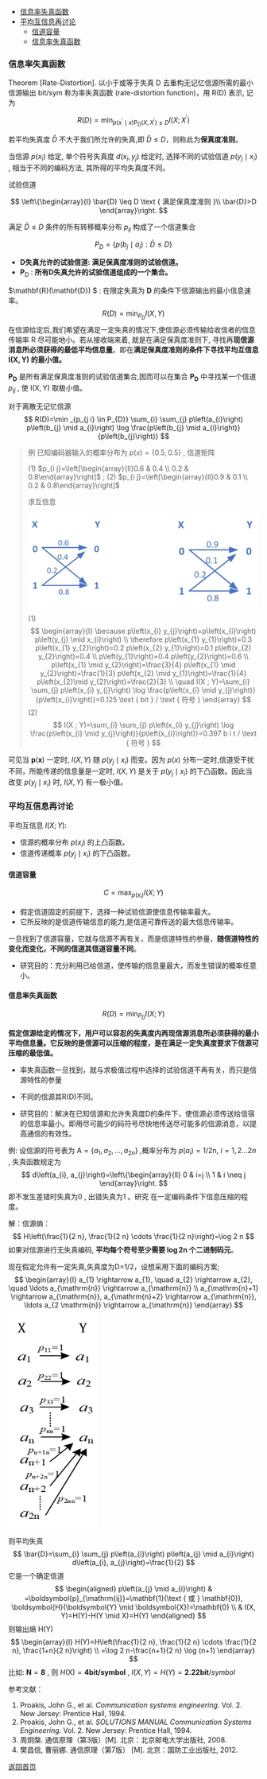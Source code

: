 - [信息率失真函数](#信息率失真函数)
- [平均互信息再讨论](#平均互信息再讨论)
  - [信道容量](#信道容量)
  - [信息率失真函数](#信息率失真函数-1)


### 信息率失真函数

Theorem [Rate-Distortion]. 以小于或等于失真  D  去重构无记忆信源所需的最小信源输出 bit/sym 称为率失真函数 (rate-distortion function)，用  R(D)  表示, 记为


$$
R(D)=\min _{p\left(x^{\prime} \mid x\right) \mathrm{P}_{\mathrm{D}}\left(X, X^{\prime}\right) \leq D} I\left(X ; X^{\prime}\right)
$$


若平均失真度  $\bar{D}$  不大于我们所允许的失真,即 $\bar{D} \leq D$，则称此为**保真度准则**。

当信源  $p\left(x_{i}\right)$  给定, 单个符号失真度  $d\left(x_{i},y_{j}\right)$  给定时, 选择不同的试验信道  $p\left(y_{j} \mid x_{i}\right)$ , 相当于不同的编码方法, 其所得的平均失真度不同。

试验信道


$$
\left\{\begin{array}{l}
\bar{D} \leq D  \text { 满足保真度准则 }\\
\bar{D}>D
\end{array}\right.
$$


满足  $\bar{D} \leq D$  条件的所有转移概率分布  $p_{i j}$  构成了一个信道集合


$$
P_{D}=\left\{p\left(b_{j} \mid a_{i}\right): \bar{D} \leq D\right\}
$$

+ **D失真允许的试验信道: 满足保真度准则的试验信道。**
+ $\mathbf{P}_{\mathrm{D}}$  : **所有D失真允许的试验信道组成的一个集合。**

$\mathbf{R}(\mathbf{D}) $ : 在限定失真为  $\mathbf{D}$  的条件下信源输出的最小信息速率。
$$
R(D)=\min _{P_{D}} I(X, Y)
$$
在信源给定后,我们希望在满足一定失真的情况下,使信源必须传输给收信者的信息传输率  R  尽可能地小。若从接收端来着, 就是在满足保真度准则下, 寻找再**现信源消息所必须获得的最低平均信息量**。即在**满足保真度准则的条件下寻找平均互信息  $\mathrm{I}(\mathrm{X}, \mathrm{Y})$  的最小值。**

 $\mathbf{P}_{\mathbf{D}}$  是所有满足保真度准则的试验信道集合,因而可以在集合 $\mathbf{P}_{\mathbf{D}}$ 中寻找某一个信道 $p_{ij}$ , 使 $\mathrm{I}(\mathrm{X}, \mathrm{Y})$ 取极小值。

对于离散无记忆信源
$$
R(D)=\min _{p_{j i} \in P_{D}} \sum_{i} \sum_{j} p\left(a_{i}\right) p\left(b_{j} \mid a_{i}\right) \log \frac{p\left(b_{j} \mid a_{i}\right)}{p\left(b_{j}\right)}
$$

> 例 已知编码器输入的概率分布为  $p(x)=\{0.5,0.5\}$ , 信道矩阵
>
> (1)  $p_{i j}=\left[\begin{array}{ll}0.6 & 0.4 \\ 0.2 & 0.8\end{array}\right]$  ;  (2)  $p_{i j}=\left[\begin{array}{ll}0.9 & 0.1 \\ 0.2 & 0.8\end{array}\right]$ 
>
> 求互信息
>
> ![](https://raw.githubusercontent.com/timerring/picgo/master/picbed/image-20230207134043576.png)
>
> (1) 
> $$
> \begin{array}{l}
> \because p\left(x_{i} y_{j}\right)=p\left(x_{i}\right) p\left(y_{j} \mid x_{i}\right) \\
> \therefore p\left(x_{1} y_{1}\right)=0.3 p\left(x_{1} y_{2}\right)=0.2 p\left(x_{2} y_{1}\right)=0.1 p\left(x_{2} y_{2}\right)=0.4 \\
> p\left(y_{1}\right)=0.4 p\left(y_{2}\right)=0.6 \\
> p\left(x_{1} \mid y_{2}\right)=\frac{3}{4} p\left(x_{1} \mid y_{2}\right)=\frac{1}{3} p\left(x_{2} \mid y_{1}\right)=\frac{1}{4} p\left(x_{2}\mid y_{2}\right)=\frac{2}{3} \\
> \quad I(X ; Y)=\sum_{i} \sum_{j} p\left(x_{i} y_{j}\right) \log \frac{p\left(x_{i} \mid y_{j}\right)}{p\left(x_{i}\right)}=0.125 \text { bit } / \text { 符号 }
> \end{array}
> $$
> (2)
> $$
> I(X ; Y)=\sum_{i} \sum_{j} p\left(x_{i} y_{j}\right) \log \frac{p\left(x_{i} \mid y_{j}\right)}{p\left(x_{i}\right)}=0.397 b i t / \text { 符号 }
> $$

可见当  $\boldsymbol{p}(\boldsymbol{x})$  一定时,  $I(X, Y)$  随  $p\left(y_{j} \mid x_{i}\right)$  而变。因为  $p(x)$  分布一定时,信道受干扰不同，所能传递的信息量是一定时,  $I(X, Y)$  是关于  $p\left(y_{j} \mid x_{i}\right)$  的下凸函数。因此当改变  $p\left(y_{j} \mid x_{i}\right)$  时,  $I(X, Y)$  有一极小值。

### 平均互信息再讨论

平均互信息  $I(X ; Y)$: 

+ 信源的概率分布  $p\left(x_{i}\right)$  的上凸函数。
+ 信道传递概率  $p\left(y_{j} \mid x_{i}\right)$  的下凸函数。
  

#### 信道容量

$$
C=\max _{p\left(x_{i}\right)} I(X ; Y)
$$

+ 假定信道固定的前提下，选择一种试验信源使信息传输率最大。
+ 它所反映的是信道传输信息的能力,是信道可靠传送的最大信息传输率。

一旦找到了信道容量，它就与信源不再有关，而是信道特性的参量，**随信道特性的变化而变化，不同的信道其信道容量不同**。

+ 研究目的：充分利用已给信道，使传输的信息量最大，而发生错误的概率任意小。

#### 信息率失真函数

$$
R(D)=\min _{P_{D}} I(X ; Y)
$$

**假定信源给定的情况下，用户可以容忍的失真度内再现信源消息所必须获得的最小平均信息量。它反映的是信源可以压缩的程度，是在满足一定失真度要求下信源可压缩的最低值。**

+ 率失真函数一旦找到，就与求极值过程中选择的试验信道不再有关，而只是信源特性的参量
+ 不同的信源其R(D)不同。

+ 研究目的：解决在已知信源和允许失真度D的条件下，使信源必须传送给信宿的信息率最小。即用尽可能少的码符号尽快地传送尽可能多的信源消息，以提高通信的有效性。



例: 设信源的符号表为  $\mathrm{A}=\left\{a_{1}, a_{2}, \ldots, a_{2 n}\right\}$ ,概率分布为  $p\left(a_{\mathrm{i}}\right)=1 / 2 \mathrm{n}$, $i=1,2 \ldots 2 n$ , 失真函数规定为
$$
d\left(a_{i}, a_{j}\right)=\left\{\begin{array}{ll}
0 & i=j \\
1 & i \neq j
\end{array}\right.
$$
即不发生差错时失真为0 , 出错失真为1 。研究 在一定编码条件下信息压缩的程度。

解：信源熵：
$$
H\left(\frac{1}{2 n}, \frac{1}{2 n} \cdots \frac{1}{2 n}\right)=\log 2 n
$$
如果对信源进行无失真编码, **平均每个符号至少需要  $\log 2 \mathrm{n}$  个二进制码元**。

现在假定允许有一定失真,失真度为D=1/2，设想采用下面的编码方案;
$$
\begin{array}{l}
a_{1} \rightarrow a_{1}, \quad a_{2} \rightarrow a_{2}, \quad \ldots a_{\mathrm{n}} \rightarrow a_{\mathrm{n}} \\
a_{\mathrm{n}+1} \rightarrow a_{\mathrm{n}}, a_{\mathrm{n}+2} \rightarrow a_{\mathrm{n}}, \ldots a_{2 \mathrm{n}} \rightarrow a_{\mathrm{n}}
\end{array}
$$
![](https://raw.githubusercontent.com/timerring/picgo/master/picbed/image-20230207142053477.png)

则平均失真
$$
\bar{D}=\sum_{i} \sum_{j} p\left(a_{i}\right) p\left(a_{j} \mid a_{i}\right) d\left(a_{i}, a_{j}\right)=\frac{1}{2}
$$
它是一个确定信道
$$
\begin{aligned}
p\left(a_{j} \mid a_{i}\right) & =\boldsymbol{p}_{\mathrm{ij}}=\mathbf{1}(\text { 或 } \mathbf{0}), \boldsymbol{H}(\boldsymbol{Y} \mid \boldsymbol{X})=\mathbf{0} \\
& I(X, Y)=H(Y)-H(Y \mid X)=H(Y)
\end{aligned}
$$
则输出熵  H(Y) 
$$
\begin{array}{l}
H(Y)=H\left(\frac{1}{2 n}, \frac{1}{2 n} \cdots \frac{1}{2 n}, \frac{1+n}{2 n}\right) \\
=\log 2 n-\frac{n+1}{2 n} \log (n+1)
\end{array}
$$
比如:  $\mathbf{N}=\mathbf{8}$ , 则  $H(\mathrm{X})=\mathbf{4 b i t / s y m b o l}$ ,  $I(X, Y)=H(Y)=\mathbf{2 . 2 2 b i t} /  symbol$



参考文献：

1. Proakis, John G., et al. *Communication systems engineering*. Vol. 2. New Jersey: Prentice Hall, 1994.
2. Proakis, John G., et al. *SOLUTIONS MANUAL Communication Systems Engineering*. Vol. 2. New Jersey: Prentice Hall, 1994.
3. 周炯槃. 通信原理（第3版）[M\]. 北京：北京邮电大学出版社, 2008.
4. 樊昌信, 曹丽娜. 通信原理（第7版） [M\]. 北京：国防工业出版社, 2012.



[返回首页](https://github.com/timerring/information-theory)